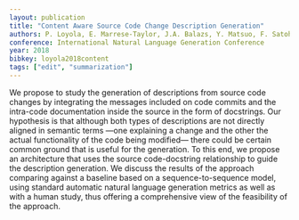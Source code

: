 ```yaml
---
layout: publication
title: "Content Aware Source Code Change Description Generation"
authors: P. Loyola, E. Marrese-Taylor, J.A. Balazs, Y. Matsuo, F. Satoh
conference: International Natural Language Generation Conference
year: 2018
bibkey: loyola2018content
tags: ["edit", "summarization"]
---
```

We propose to study the generation of descriptions from source code changes by integrating  the  messages  included  on  code
commits and the intra-code documentation
inside the source in the form of docstrings.
Our hypothesis is that although both types
of descriptions are not directly aligned in
semantic terms —one explaining a change
and  the  other  the  actual  functionality  of
the code being modified— there could be
certain common ground that is useful for
the  generation.   To  this  end,  we  propose
an architecture that uses the source code-docstring relationship to guide the description generation.  We discuss the results of
the approach comparing against a baseline
based  on  a  sequence-to-sequence  model,
using standard automatic natural language
generation metrics as well as with a human
study, thus offering a comprehensive view
of the feasibility of the approach.
